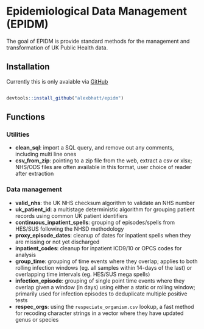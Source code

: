 
# Epidemiological Data Management (EPIDM)

<!-- badges: start -->
<!-- badges: end -->

The goal of EPIDM is provide standard methods for the management and transformation of UK Public Health data.

## Installation

Currently this is only avaiable via [GitHub](https://github.com/alexbhatt/epidm)

``` r

devtools::install_github("alexbhatt/epidm")

```

## Functions 

### Utilities 

 + __clean_sql__: import a SQL query, and remove out any comments, including multi line ones
 + __csv_from_zip__: pointing to a zip file from the web, extract a csv or xlsx; NHS/ODS files are often available in this format, user choice of reader after extraction
 
### Data management

 + __valid_nhs__: the UK NHS checksum algorithm to validate an NHS number
 + __uk_patient_id__: a multistage deterministic algorithm for grouping patient records using common UK patient identifiers
 + __continuous_inpatient_spells__: grouping of episodes/spells from HES/SUS following the NHSD methodology
 + __proxy_episode_dates__: cleanup of dates for inpatient spells when they are missing or not yet discharged
 + __inpatient_codes__: cleanup for inpatient ICD9/10 or OPCS codes for analysis
 + __group_time__: grouping of time events where they overlap; applies to both rolling infection windows (eg. all samples within 14-days of the last) or overlapping time intervals (eg. HES/SUS mega spells)
 + __infection_episode__: grouping of single point time events where they overlap given a window (in days) using either a static or rolling window; primarily used for infection episodes to deduplicate multiple positive tests
 + __respec_orgs__: using the `respeciate_organism.csv` lookup, a fast method for recoding character strings in a vector where they have updated genus or species
